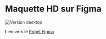 # Maquette HD sur Figma

![Version desktop](https://raw.githubusercontent.com/bouchat-marieange/filrouge-rev-belgium/master/Phase%202%20-%20Design%20de%20la%20solution%20one-pager%20V2/Maquettes/Maquette%20HR%20-%20Figma/maquette_HR.png)

Lien vers le [Projet Figma](https://www.figma.com/file/KxVtPF2Kauvr5PU1jtt7pquc/Fil-rouge)
